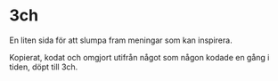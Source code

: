 # 3ch

En liten sida för att slumpa fram meningar som kan inspirera.

Kopierat, kodat och omgjort utifrån något som någon kodade en gång i tiden, döpt till 3ch.


